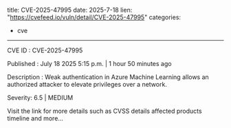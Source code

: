  
title: CVE-2025-47995
date: 2025-7-18
lien: "https://cvefeed.io/vuln/detail/CVE-2025-47995"
categories:
  - cve
---

CVE ID : CVE-2025-47995

Published :  July 18
2025
5:15 p.m. | 1 hour
50 minutes ago

Description : Weak authentication in Azure Machine Learning allows an authorized attacker to elevate privileges over a network.

Severity: 6.5 | MEDIUM

Visit the link for more details
such as CVSS details
affected products
timeline
and more...
